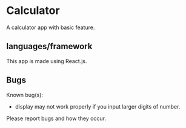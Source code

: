 # Calculator

A calculator app with basic feature.

## languages/framework
This app is made using React.js.

## Bugs
Known bug(s):  
+ display may not work properly if you input larger digits of number.

Please report bugs and how they occur.